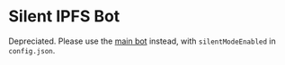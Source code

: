 # Silent IPFS Bot

Depreciated. Please use the [main bot](https://github.com/techcoderx/DTube-IPFS-Bot) instead, with `silentModeEnabled` in `config.json`.
